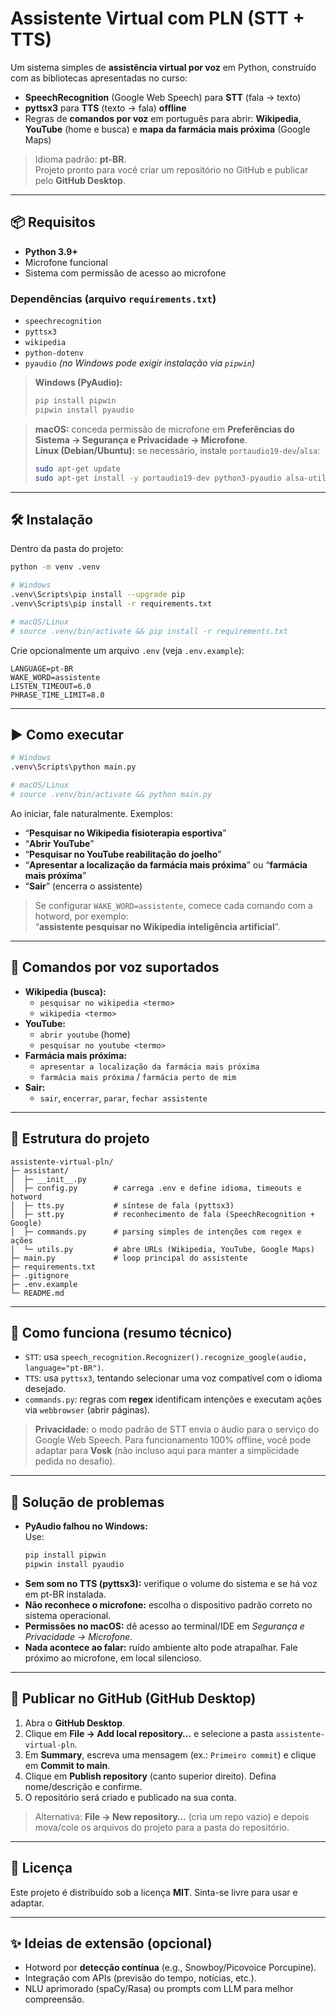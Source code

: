 # Assistente Virtual com PLN (STT + TTS)

Um sistema simples de **assistência virtual por voz** em Python, construído com as bibliotecas apresentadas no curso:
- **SpeechRecognition** (Google Web Speech) para **STT** (fala → texto)
- **pyttsx3** para **TTS** (texto → fala) **offline**
- Regras de **comandos por voz** em português para abrir: **Wikipedia**, **YouTube** (home e busca) e **mapa da farmácia mais próxima** (Google Maps)

> Idioma padrão: **pt-BR**.  
> Projeto pronto para você criar um repositório no GitHub e publicar pelo **GitHub Desktop**.

---

## 📦 Requisitos
- **Python 3.9+**
- Microfone funcional
- Sistema com permissão de acesso ao microfone

### Dependências (arquivo `requirements.txt`)
- `speechrecognition`
- `pyttsx3`
- `wikipedia`
- `python-dotenv`
- `pyaudio` *(no Windows pode exigir instalação via `pipwin`)*

> **Windows (PyAudio):**
> ```bash
> pip install pipwin
> pipwin install pyaudio
> ```

> **macOS:** conceda permissão de microfone em **Preferências do Sistema → Segurança e Privacidade → Microfone**.  
> **Linux (Debian/Ubuntu):** se necessário, instale `portaudio19-dev`/`alsa`:
> ```bash
> sudo apt-get update
> sudo apt-get install -y portaudio19-dev python3-pyaudio alsa-utils
> ```

---

## 🛠️ Instalação
Dentro da pasta do projeto:
```bash
python -m venv .venv

# Windows
.venv\Scripts\pip install --upgrade pip
.venv\Scripts\pip install -r requirements.txt

# macOS/Linux
# source .venv/bin/activate && pip install -r requirements.txt
```

Crie opcionalmente um arquivo `.env` (veja `.env.example`):
```env
LANGUAGE=pt-BR
WAKE_WORD=assistente
LISTEN_TIMEOUT=6.0
PHRASE_TIME_LIMIT=8.0
```

---

## ▶️ Como executar
```bash
# Windows
.venv\Scripts\python main.py

# macOS/Linux
# source .venv/bin/activate && python main.py
```

Ao iniciar, fale naturalmente. Exemplos:

- “**Pesquisar no Wikipedia fisioterapia esportiva**”  
- “**Abrir YouTube**”  
- “**Pesquisar no YouTube reabilitação do joelho**”  
- “**Apresentar a localização da farmácia mais próxima**” ou “**farmácia mais próxima**”  
- “**Sair**” (encerra o assistente)

> Se configurar `WAKE_WORD=assistente`, comece cada comando com a hotword, por exemplo:  
> “**assistente pesquisar no Wikipedia inteligência artificial**”.

---

## 🧠 Comandos por voz suportados
- **Wikipedia (busca):**  
  - `pesquisar no wikipedia <termo>`  
  - `wikipedia <termo>`
- **YouTube:**  
  - `abrir youtube` (home)  
  - `pesquisar no youtube <termo>`
- **Farmácia mais próxima:**  
  - `apresentar a localização da farmácia mais próxima`  
  - `farmácia mais próxima` / `farmácia perto de mim`
- **Sair:**  
  - `sair`, `encerrar`, `parar`, `fechar assistente`

---

## 📁 Estrutura do projeto
```
assistente-virtual-pln/
├─ assistant/
│  ├─ __init__.py
│  ├─ config.py        # carrega .env e define idioma, timeouts e hotword
│  ├─ tts.py           # síntese de fala (pyttsx3)
│  ├─ stt.py           # reconhecimento de fala (SpeechRecognition + Google)
│  ├─ commands.py      # parsing simples de intenções com regex e ações
│  └─ utils.py         # abre URLs (Wikipedia, YouTube, Google Maps)
├─ main.py             # loop principal do assistente
├─ requirements.txt
├─ .gitignore
├─ .env.example
└─ README.md
```

---

## 🧩 Como funciona (resumo técnico)
- `STT`: usa `speech_recognition.Recognizer().recognize_google(audio, language="pt-BR")`.
- `TTS`: usa `pyttsx3`, tentando selecionar uma voz compatível com o idioma desejado.
- `commands.py`: regras com **regex** identificam intenções e executam ações via `webbrowser` (abrir páginas).

> **Privacidade:** o modo padrão de STT envia o áudio para o serviço do Google Web Speech. Para funcionamento 100% offline, você pode adaptar para **Vosk** (não incluso aqui para manter a simplicidade pedida no desafio).

---

## 🧯 Solução de problemas
- **PyAudio falhou no Windows:**  
  Use:
  ```bash
  pip install pipwin
  pipwin install pyaudio
  ```
- **Sem som no TTS (pyttsx3):** verifique o volume do sistema e se há voz em pt-BR instalada.  
- **Não reconhece o microfone:** escolha o dispositivo padrão correto no sistema operacional.  
- **Permissões no macOS:** dê acesso ao terminal/IDE em *Segurança e Privacidade → Microfone*.  
- **Nada acontece ao falar:** ruído ambiente alto pode atrapalhar. Fale próximo ao microfone, em local silencioso.

---

## 🚀 Publicar no GitHub (GitHub Desktop)
1. Abra o **GitHub Desktop**.
2. Clique em **File → Add local repository…** e selecione a pasta `assistente-virtual-pln`.
3. Em **Summary**, escreva uma mensagem (ex.: `Primeiro commit`) e clique em **Commit to main**.
4. Clique em **Publish repository** (canto superior direito). Defina nome/descrição e confirme.
5. O repositório será criado e publicado na sua conta.

> Alternativa: **File → New repository…** (cria um repo vazio) e depois mova/cole os arquivos do projeto para a pasta do repositório.

---

## 📜 Licença
Este projeto é distribuído sob a licença **MIT**. Sinta-se livre para usar e adaptar.

---

## ✨ Ideias de extensão (opcional)
- Hotword por **detecção contínua** (e.g., Snowboy/Picovoice Porcupine).
- Integração com APIs (previsão do tempo, notícias, etc.).
- NLU aprimorado (spaCy/Rasa) ou prompts com LLM para melhor compreensão.
